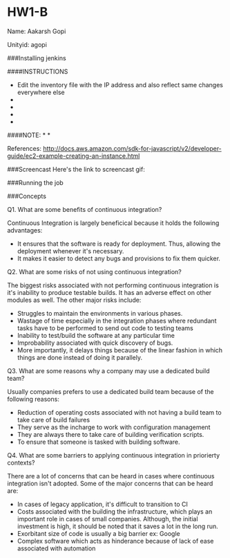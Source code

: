 # HW1-B

Name: Aakarsh Gopi

Unityid: agopi

###Installing jenkins


####INSTRUCTIONS
* Edit the inventory file with the IP address and also reflect same changes everywhere else
* 
* 
* 
* 


####NOTE:
* 
* 

References: http://docs.aws.amazon.com/sdk-for-javascript/v2/developer-guide/ec2-example-creating-an-instance.html

###Screencast
Here's the link to screencast gif: 

###Running the job


###Concepts

Q1. What are some benefits of continuous integration?

Continuous Integration is largely beneficical because it holds the following advantages:
* It ensures that the software is ready for deployment. Thus, allowing the deployment whenever it's necessary. 
* It makes it easier to detect any bugs and provisions to fix them quicker. 


Q2. What are some risks of not using continuous integration?

The biggest risks associated with not performing continuous integration is it's inability to produce testable builds. It has an adverse effect on other modules as well. The other major risks include:
* Struggles to maintain the environments in various phases.
* Wastage of time especially in the integration phases where redundant tasks have to be performed to send out code to testing teams
* Inability to test/build the software at any particular time
* Improbability associated with quick discovery of bugs.
* More importantly, it delays things because of the linear fashion in which things are done instead of doing it parallely.

Q3. What are some reasons why a company may use a dedicated build team?

Usually companies prefers to use a dedicated build team because of the following reasons:
* Reduction of operating costs associated with not having a build team to take care of build failures
* They serve as the incharge to work with configuration management 
* They are always there to take care of building verification scripts.
* To ensure that someone is tasked with building software.


Q4. What are some barriers to applying continuous integration in priorierty contexts?

There are a lot of concerns that can be heard in cases where continuous integration isn't adopted. Some of the major concerns that can be heard are:
* In cases of legacy application, it's difficult to transition to CI
* Costs associated with the building the infrastructure, which plays an important role in cases of small companies. Although, the initial investment is high, it should be noted that it saves a lot in the long run.
* Exorbitant size of code is usually a big barrier ex: Google
* Complex software which acts as hinderance because of lack of ease associated with automation

